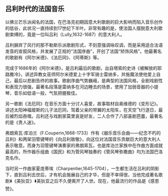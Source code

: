 ## 吕利时代的法国音乐

以佛兰芒乐派闻名的法国，在巴洛克初期因意大利歌剧的巨大影响而陷入音乐创作的低谷，此状况一直持续到17世纪下半叶。非常有趣的是，使法国人摆脱意大利歌剧束缚的，竟是一位叫吕利（Lully,1632-1687）的意大利人。

吕利摒弃了风行的那不勒斯乐派歌剧形式，不刻意强调咏叹调，而是采用适合法语发音的宣叙风格，并发展了正规的“法国序曲”，开创了法国“矫饰风格”。他最著名的歌剧有《阿尔米德》、《法厄同》、《阿蒂斯》等。

完成于1686年的《阿尔米德》，是吕利最后的歌剧，出自塔索的史诗《被解放的耶路撒冷》，讲述异教女巫师阿尔米德爱上十字军骑士雷纳多，并施魔法使他爱上自己，最后以悲剧告终的故事。歌剧序曲气势巍峨，是典型的法国风格，全剧戏剧性和表现力很强，最著名段落是雷纳多在河边睡去的场景，使用了加弱音器的小提琴，音乐如低语一般，气氛把握极佳。

另一歌剧《法厄同》在音乐方面十分讨人喜爱，故事取材自奥维德的《变形记》。讲述太阳神福玻斯的儿子法厄同，驾着父亲的带翼的太阳车，在天空飞行逐日，最后被烈焰吞噬。吕利还与戏剧家莫里哀是好友，二人合作了八部喜剧芭蕾，最著名的是《贵人迷》。

弗朗索瓦·库泊兰（F.Couperin,1668-1733）作有《器乐音乐会曲——纪念不朽的吕利》和两架羽管键琴的《向吕利致敬》，向这位对法国音乐贡献巨大的意大利人表示敬意。而身为羽管键琴演奏家的弗朗索瓦，也是库泊兰家族中在作曲方面成就最高的，所作器乐组曲《国民》和为管风琴独奏的《管风琴弥撒曲》均为法国巴洛克名作。

当时另一作曲家夏庞蒂埃（Charpentier,1645-1704），一生都生活在吕利的阴影下，直到吕利去世后，才有机会施展自己的才华，但是不幸得很，当他完成著名歌剧<span class="tooltip">⬇️《美狄亚》⬇️<span class="tooltiptext"></span><span class="tooltip">美狄亚<span class="tooltiptext"></span></span></span>之后不久便离开了人世。现在，他最流行的作品是《感恩赞》。